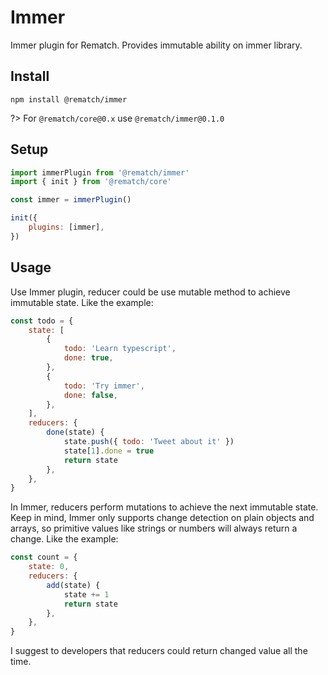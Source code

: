 # Immer

Immer plugin for Rematch. Provides immutable ability on immer library.

## Install

```text
npm install @rematch/immer
```

?> For `@rematch/core@0.x` use `@rematch/immer@0.1.0`

## Setup

```javascript
import immerPlugin from '@rematch/immer'
import { init } from '@rematch/core'

const immer = immerPlugin()

init({
	plugins: [immer],
})
```

## Usage

Use Immer plugin, reducer could be use mutable method to achieve immutable state. Like the example:

```javascript
const todo = {
	state: [
		{
			todo: 'Learn typescript',
			done: true,
		},
		{
			todo: 'Try immer',
			done: false,
		},
	],
	reducers: {
		done(state) {
			state.push({ todo: 'Tweet about it' })
			state[1].done = true
			return state
		},
	},
}
```

In Immer, reducers perform mutations to achieve the next immutable state. Keep in mind, Immer only supports change detection on plain objects and arrays, so primitive values like strings or numbers will always return a change. Like the example:

```javascript
const count = {
	state: 0,
	reducers: {
		add(state) {
			state += 1
			return state
		},
	},
}
```

I suggest to developers that reducers could return changed value all the time.
